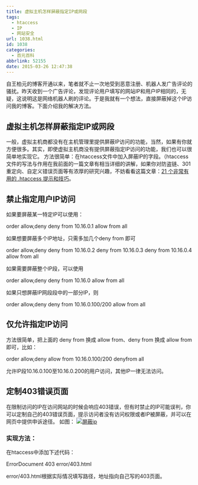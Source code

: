 ```yaml
---
title: 虚拟主机怎样屏蔽指定IP或网段
tags:
  - htaccess
  - IP
  - 网站安全
url: 1038.html
id: 1038
categories:
  - 百元百科
abbrlink: 52155
date: 2015-03-26 12:47:38
---
```


自王柏元的博客开通以来，笔者就不止一次地受到恶意注册、机器人发广告评论的骚扰。昨天收到一个广告评论，发现评论用户填写的网站IP和用户IP相同的，无疑，这说明这是网络机器人刷的评论。于是我就有一个想法，直接屏蔽掉这个IP访问我的博客。下面介绍我的解决方法。

虚拟主机怎样屏蔽指定IP或网段
---------------

一般，虚拟主机商都没有在主机管理里提供屏蔽IP访问的功能，当然，如果有你就方便很多。其实，即使虚拟主机商没有提供屏蔽指定IP访问的功能，我们也可以很简单地实现它。 方法很简单：在htaccess文件中加入屏蔽IP的字段。（htaccess文件的写法与作用在我前面的一篇文章有相当详细的讲解，如果你对防盗链、301重定向、自定义错误页面等有浓厚的研究兴趣，不妨看看这篇文章：[21 个非常有用的 .htaccess 提示和技巧](http://baiyuan.wang/21_htaccess-_skills.html "21 个非常有用的 .htaccess 提示和技巧")。

禁止指定用户IP访问
----------

如果要屏蔽某一特定IP可以使用：

order allow,deny
deny from 10.16.0.1
allow from all

如果想要屏蔽多个IP地址，只需多加几个deny from 即可

order allow,deny
deny from 10.16.0.2
deny from 10.16.0.3
deny from 10.16.0.4
allow from all

如果需要屏蔽整个IP段，可以使用

order allow,deny
deny from 10.16.0
allow from all

如果只想屏蔽IP网段段中的一部分IP，则

order allow,deny
deny from 10.16.0.100/200
allow from all

仅允许指定IP访问
---------

方法很简单，把上面的 deny from 换成 allow from、deny from 换成 allow from 即可，比如：

order allow,deny
allow from 10.16.0.100/200
denyfrom all

允许IP段10.16.0.100至10.16.0.200的用户访问，其他IP一律无法访问。

定制403错误页面
---------

在限制访问的IP在访问网站的时候会响应403错误，但有时禁止的IP可能误判，你可以定制自己的403错误页面，提示访问者没有访问权限或者IP被屏蔽，并可以在网页中提供申诉途径。 如图： [![屏蔽ip](http://baiyuan.wang/wp-content/uploads/2015/03/baiyuan.wang_2015-03-26_08-54-10.jpg)](http://baiyuan.wang/wp-content/uploads/2015/03/baiyuan.wang_2015-03-26_08-54-10.jpg)  

### 实现方法：

在htaccess中添加下述代码：

ErrorDocument 403 error/403.html

error/403.html根据实际情况填写路径，地址指向自己写的403页面。